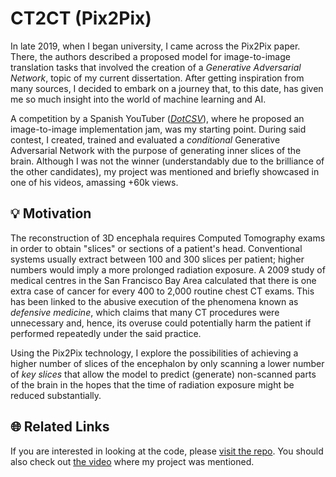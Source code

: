 # CT2CT (Pix2Pix)

In late 2019, when I began university, I came across the Pix2Pix paper. There, the authors described a proposed model for image-to-image translation tasks that involved the creation of a *Generative Adversarial Network*, topic of my current dissertation. After getting inspiration from many sources, I decided to embark on a journey that, to this date, has given me so much insight into the world of machine learning and AI.

A competition by a Spanish YouTuber ([*DotCSV*](https://www.youtube.com/c/DotCSV)), where he proposed an image-to-image implementation jam, was my starting point. During said contest, I created, trained and evaluated a *conditional* Generative Adversarial Network with the purpose of generating inner slices of the brain. Although I was not the winner (understandably due to the brilliance of the other candidates), my project was mentioned and briefly showcased in one of his videos, amassing +60k views.

## 💡 Motivation

The reconstruction of 3D encephala requires Computed Tomography exams in order to obtain "slices" or sections of a patient's head. Conventional systems usually extract between 100 and 300 slices per patient; higher numbers would imply a more prolonged radiation exposure. A 2009 study of medical centres in the San Francisco Bay Area calculated that there is one extra case of cancer for every 400 to 2,000 routine chest CT exams. This has been linked to the abusive execution of the phenomena known as *defensive medicine*, which claims that many CT procedures were unnecessary and, hence, its overuse could potentially harm the patient if performed repeatedly under the said practice.

Using the Pix2Pix technology, I explore the possibilities of achieving a higher number of slices of the encephalon by only scanning a lower number of *key slices* that allow the model to predict (generate) non-scanned parts of the brain in the hopes that the time of radiation exposure might be reduced substantially.

## 🌐 Related Links

If you are interested in looking at the code, please [visit the repo](https://github.com/sergiorivera50/CT2CT). You should also check out [the video](https://youtu.be/BerOC6n8j9Q?t=1011) where my project was mentioned.

